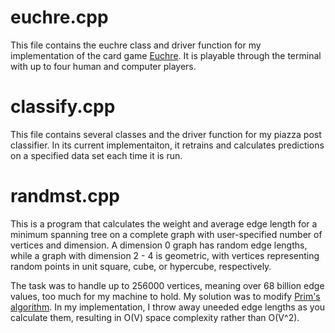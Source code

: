# euchre.cpp 

This file contains the euchre class and driver function for my implementation of the card game [Euchre](https://en.wikipedia.org/wiki/Euchre). It is playable through the terminal with up to four human and computer players.

# classify.cpp 

This file contains several classes and the driver function for my piazza post classifier. In its current implementaiton, it retrains and calculates predictions on a specified data set each time it is run.

# randmst.cpp
This is a program that calculates the weight and average edge length for a minimum spanning tree on a complete graph with user-specified number of vertices and dimension. A dimension 0 graph has random edge lengths, while a graph with dimension 2 - 4 is geometric, with vertices representing random points in unit square, cube, or hypercube, respectively. 

The task was to handle up to 256000 vertices, meaning over 68 billion edge values, too much for my machine to hold. My solution was to modify [Prim's algorithm](https://en.wikipedia.org/wiki/Prim%27s_algorithm). In my implementation, I throw away uneeded edge lengths as you calculate them, resulting in O(V) space complexity rather than O(V^2).
